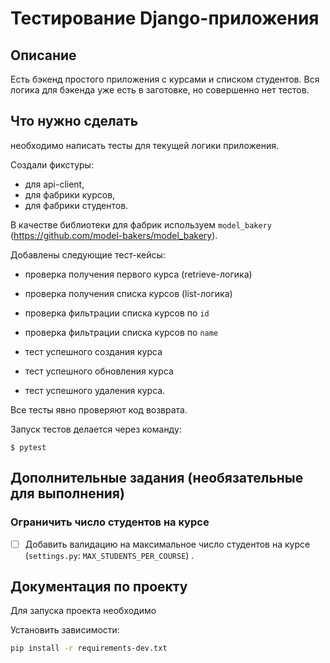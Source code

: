 # Тестирование Django-приложения

## Описание

Есть бэкенд простого приложения с курсами и списком студентов. Вся логика для бэкенда уже есть в заготовке, но совершенно нет тестов.

## Что нужно сделать

необходимо написать тесты для текущей логики приложения.

Создали фикстуры:

- для api-client,
- для фабрики курсов,
- для фабрики студентов.

В качестве библиотеки для фабрик используем `model_bakery` (https://github.com/model-bakers/model_bakery).

Добавлены следующие тест-кейсы:

- проверка получения первого курса (retrieve-логика)

- проверка получения списка курсов (list-логика)
  
- проверка фильтрации списка курсов по `id`
  
- проверка фильтрации списка курсов по `name`

- тест успешного создания курса
  
- тест успешного обновления курса
 
- тест успешного удаления курса.

Все тесты явно проверяют код возврата.


Запуск тестов делается через команду:

```
$ pytest
```



## Дополнительные задания (необязательные для выполнения)

### Ограничить число студентов на курсе

 -[ ] Добавить валидацию на максимальное число студентов на курсе (`settings.py`: `MAX_STUDENTS_PER_COURSE`) . 


## Документация по проекту

Для запуска проекта необходимо

Установить зависимости:

```bash
pip install -r requirements-dev.txt
```


